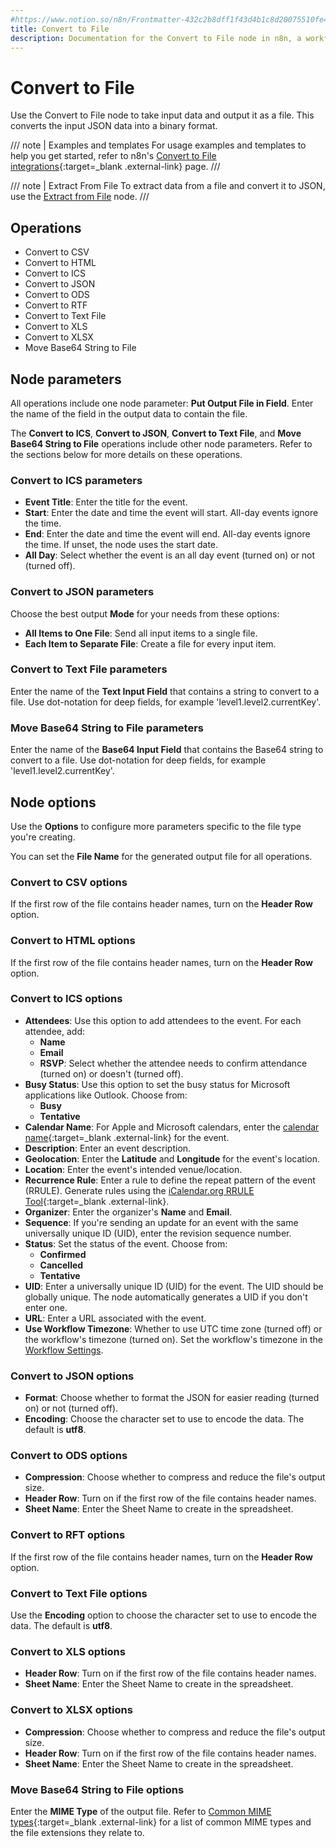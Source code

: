 ```yaml
---
#https://www.notion.so/n8n/Frontmatter-432c2b8dff1f43d4b1c8d20075510fe4
title: Convert to File
description: Documentation for the Convert to File node in n8n, a workflow automation platform. Includes guidance on usage, and links to examples.
---
```


# Convert to File

Use the Convert to File node to take input data and output it as a file. This converts the input JSON data into a binary format.


/// note | Examples and templates
For usage examples and templates to help you get started, refer to n8n's [Convert to File integrations](https://n8n.io/integrations/convert-to-file/){:target=_blank .external-link} page.
///

/// note | Extract From File
To extract data from a file and convert it to JSON, use the [Extract from File](/integrations/builtin/core-nodes/n8n-nodes-base.extractfromfile/) node.
///

## Operations

* Convert to CSV
* Convert to HTML
* Convert to ICS
* Convert to JSON
* Convert to ODS
* Convert to RTF
* Convert to Text File
* Convert to XLS
* Convert to XLSX
* Move Base64 String to File

## Node parameters

All operations include one node parameter: **Put Output File in Field**. Enter the name of the field in the output data to contain the file.

The **Convert to ICS**, **Convert to JSON**, **Convert to Text File**, and **Move Base64 String to File** operations include other node parameters. Refer to the sections below for more details on these operations.

### Convert to ICS parameters

* **Event Title**: Enter the title for the event.
* **Start**: Enter the date and time the event will start. All-day events ignore the time.
* **End**: Enter the date and time the event will end. All-day events ignore the time. If unset, the node uses the start date.
* **All Day**: Select whether the event is an all day event (turned on) or not (turned off).

### Convert to JSON parameters

Choose the best output **Mode** for your needs from these options:

* **All Items to One File**: Send all input items to a single file.
* **Each Item to Separate File**: Create a file for every input item.

### Convert to Text File parameters

Enter the name of the **Text Input Field** that contains a string to convert to a file. Use dot-notation for deep fields, for example 'level1.level2.currentKey'.

### Move Base64 String to File parameters

Enter the name of the **Base64 Input Field** that contains the Base64 string to convert to a file. Use dot-notation for deep fields, for example 'level1.level2.currentKey'.

## Node options

Use the **Options** to configure more parameters specific to the file type you're creating.

You can set the **File Name** for the generated output file for all operations.

### Convert to CSV options

If the first row of the file contains header names, turn on the **Header Row** option.

### Convert to HTML options

If the first row of the file contains header names, turn on the **Header Row** option.

### Convert to ICS options

* **Attendees**: Use this option to add attendees to the event. For each attendee, add:
	* **Name**
	* **Email**
	* **RSVP**: Select whether the attendee needs to confirm attendance (turned on) or doesn't (turned off).
* **Busy Status**: Use this option to set the busy status for Microsoft applications like Outlook. Choose from:
	* **Busy**
	* **Tentative**
* **Calendar Name**: For Apple and Microsoft calendars, enter the [calendar name](https://learn.microsoft.com/en-us/openspecs/exchange_server_protocols/ms-oxcical/1da58449-b97e-46bd-b018-a1ce576f3e6d){:target=_blank .external-link} for the event.
*  **Description**: Enter an event description.
* **Geolocation**: Enter the **Latitude** and **Longitude** for the event's location.
* **Location**: Enter the event's intended venue/location.
* **Recurrence Rule**: Enter a rule to define the repeat pattern of the event (RRULE). Generate rules using the [iCalendar.org RRULE Tool](https://icalendar.org/rrule-tool.html){:target=_blank .external-link}.
* **Organizer**: Enter the organizer's **Name** and **Email**.
* **Sequence**: If you're sending an update for an event with the same universally unique ID (UID), enter the revision sequence number.
* **Status**: Set the status of the event. Choose from:
	* **Confirmed**
	* **Cancelled**
	* **Tentative**
* **UID**: Enter a universally unique ID (UID) for the event. The UID should be globally unique. The node automatically generates a UID if you don't enter one.
* **URL**: Enter a URL associated with the event.
* **Use Workflow Timezone**: Whether to use UTC time zone (turned off) or the workflow's timezone (turned on). Set the workflow's timezone in the [Workflow Settings](/workflows/settings/).

### Convert to JSON options

* **Format**: Choose whether to format the JSON for easier reading (turned on) or not (turned off).
* **Encoding**: Choose the character set to use to encode the data. The default is **utf8**.

### Convert to ODS options

* **Compression**: Choose whether to compress and reduce the file's output size.
* **Header Row**: Turn on if the first row of the file contains header names.
* **Sheet Name**: Enter the Sheet Name to create in the spreadsheet.

### Convert to RFT options

If the first row of the file contains header names, turn on the **Header Row** option.

### Convert to Text File options

Use the **Encoding** option to choose the character set to use to encode the data. The default is **utf8**.

### Convert to XLS options

* **Header Row**: Turn on if the first row of the file contains header names.
* **Sheet Name**: Enter the Sheet Name to create in the spreadsheet.

### Convert to XLSX options

* **Compression**: Choose whether to compress and reduce the file's output size.
* **Header Row**: Turn on if the first row of the file contains header names.
* **Sheet Name**: Enter the Sheet Name to create in the spreadsheet.

### Move Base64 String to File options

Enter the **MIME Type** of the output file. Refer to [Common MIME types](https://developer.mozilla.org/en-US/docs/Web/HTTP/Basics_of_HTTP/MIME_types/Common_types){:target=_blank .external-link} for a list of common MIME types and the file extensions they relate to.
